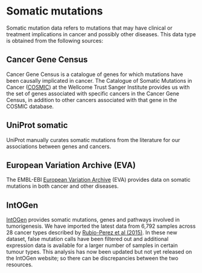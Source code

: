 # Somatic mutations

Somatic mutation data refers to mutations that may have clinical or treatment implications in cancer and possibly other diseases. This data type is obtained from the following sources:

## Cancer Gene Census

Cancer Gene Census is a catalogue of genes for which mutations have been causally implicated in cancer. The Catalogue of Somatic Mutations in Cancer \([COSMIC](http://cancer.sanger.ac.uk/cosmic)\) at the Wellcome Trust Sanger Institute provides us with the set of genes associated with specific cancers in the Cancer Gene Census, in addition to other cancers associated with that gene in the COSMIC database.

## UniProt somatic

UniProt manually curates somatic mutations from the literature for our associations between genes and cancers.

## European Variation Archive \(EVA\)

The EMBL-EBI [European Variation Archive](http://www.ebi.ac.uk/eva/?Home) \(EVA\) provides data on somatic mutations in both cancer and other diseases.

## IntOGen

[IntOGen](http://www.intogen.org/search) provides somatic mutations, genes and pathways involved in tumorigenesis. We have imported the latest data from 6,792 samples across 28 cancer types described by [Rubio-Perez et al \(2015\)](https://europepmc.org/abstract/MED/25759023). In these new dataset, false mutation calls have been filtered out and additional expression data is available for a larger number of samples in certain tumour types. This analysis has now been updated but not yet released on the IntOGen website; so there can be discrepancies between the two resources.

